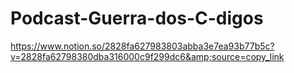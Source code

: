 # Podcast-Guerra-dos-C-digos
https://www.notion.so/2828fa627983803abba3e7ea93b77b5c?v=2828fa62798380dba316000c9f299dc6&amp;source=copy_link
